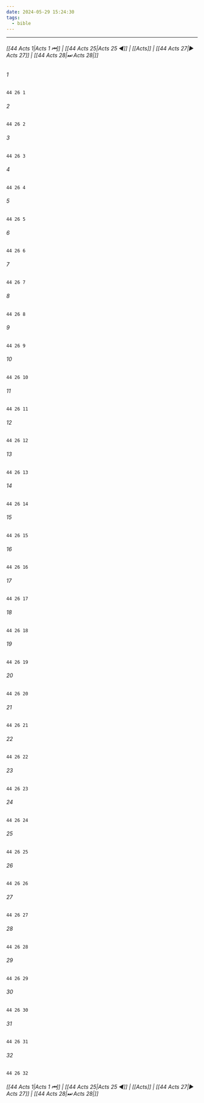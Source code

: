 ```yaml
---
date: 2024-05-29 15:24:30
tags:
  - bible
---
```

___

###### [[44 Acts 1|Acts 1 ⏮]] | [[44 Acts 25|Acts 25 ◀]] | [[Acts]] | [[44 Acts 27|▶ Acts 27]] | [[44 Acts 28|⏭ Acts 28|]]

###### 1
``` verse
44 26 1 
```
###### 2
``` verse
44 26 2 
```
###### 3
``` verse
44 26 3 
```
###### 4
``` verse
44 26 4 
```
###### 5
``` verse
44 26 5 
```
###### 6
``` verse
44 26 6 
```
###### 7
``` verse
44 26 7 
```
###### 8
``` verse
44 26 8 
```
###### 9
``` verse
44 26 9 
```
###### 10
``` verse
44 26 10 
```
###### 11
``` verse
44 26 11 
```
###### 12
``` verse
44 26 12 
```
###### 13
``` verse
44 26 13 
```
###### 14
``` verse
44 26 14 
```
###### 15
``` verse
44 26 15 
```
###### 16
``` verse
44 26 16 
```
###### 17
``` verse
44 26 17 
```
###### 18
``` verse
44 26 18 
```
###### 19
``` verse
44 26 19 
```
###### 20
``` verse
44 26 20 
```
###### 21
``` verse
44 26 21 
```
###### 22
``` verse
44 26 22 
```
###### 23
``` verse
44 26 23 
```
###### 24
``` verse
44 26 24 
```
###### 25
``` verse
44 26 25 
```
###### 26
``` verse
44 26 26 
```
###### 27
``` verse
44 26 27 
```
###### 28
``` verse
44 26 28 
```
###### 29
``` verse
44 26 29 
```
###### 30
``` verse
44 26 30 
```
###### 31
``` verse
44 26 31 
```
###### 32
``` verse
44 26 32 
```

###### [[44 Acts 1|Acts 1 ⏮]] | [[44 Acts 25|Acts 25 ◀]] | [[Acts]] | [[44 Acts 27|▶ Acts 27]] | [[44 Acts 28|⏭ Acts 28|]]

